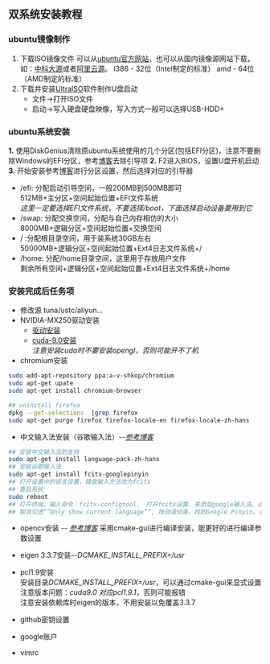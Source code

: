## 双系统安装教程

### ubuntu镜像制作
1. 下载ISO镜像文件
   可以从[ubuntu官方网站](https://ubuntu.com/)，也可以从国内镜像源网站下载，如：[中科大源](http://mirrors.ustc.edu.cn/ubuntu-releases/)或者[阿里云源](http://mirrors.aliyun.com/ubuntu-releases/)。
   i386 - 32位（Intel制定的标准）
   amd  - 64位（AMD制定的标准）
2. 下载并安装[UltraISO](https://cn.ultraiso.net/)软件制作U盘启动
   * 文件->打开ISO文件
   * 启动->写入硬盘硬盘映像，写入方式一般可以选择USB-HDD+

### ubuntu系统安装
**1.** 使用DiskGenius清除原ubuntu系统使用的几个分区(包括EFI分区)，注意不要删除Windows的EFI分区，参考[博客](https://blog.csdn.net/guikunchen/article/details/88077330)去除引导项
**2.** F2进入BIOS，设置U盘开机启动
**3.** 开始安装参考[博客](https://www.cnblogs.com/masbay/p/10844857.html)进行分区设置，然后选择对应的引导器    
   * /efi: 分配启动引导空间，一般200MB到500MB即可    
    512MB+主分区+空间起始位置+EFI文件系统    
    *这里一定要选择EFI文件系统，不要选择/boot，下面选择启动设备要用到它*
   * /swap: 分配交换空间，分配与自己内存相仿的大小    
   8000MB+逻辑分区+空间起始位置+交换空间
   * / :分配根目录空间，用于装系统30GB左右    
   50000MB+逻辑分区+空间起始位置+Ext4日志文件系统+/    
   * /home: 分配/home目录空间，这里用于存放用户文件    
   剩余所有空间+逻辑分区+空间起始位置+Ext4日志文件系统+/home    

### 安装完成后任务项
* 修改源 tuna/ustc/aliyun...
* NVIDIA-MX250驱动安装
  - [驱动安装](https://zhuanlan.zhihu.com/p/105135151?utm_source=qq)
  - [cuda-9.0安装](https://blog.csdn.net/wqwqqwqw1231/article/details/101776245)    
*注意安装cuda时不要安装opengl，否则可能开不了机*
* chromium安装
```bash
sudo add-apt-repository ppa:a-v-shkop/chromium
sudo apt-get upate
sudo apt-get install chromium-browser

## uninstall firefox
dpkg --get-selections  |grep firefox
sudo apt-get purge firefox firefox-locale-en firefox-locale-zh-hans
```
* 中文输入法安装（谷歌输入法）--*[参考博客](https://blog.csdn.net/a1015392344/article/details/99350608)*
```bash
## 安装中文输入法的支持
sudo apt-get install language-pack-zh-hans
## 安装谷歌输入法
sudo apt-get install fcitx-googlepinyin
## 打开设置中的语言设置，键盘输入方法改为fcitx
## 重启系统
sudo reboot
## 打开终端，输入命令：fcitx-configtool， 打开fcitx设置，来添加google输入法。点击 + 号来添加
## 取消勾选“”Only show current language“”, 拖动滚动条，找到Google Pinyin，点击OK，添加完成。
```
* opencv安装 -- *[参考博客](https://blog.csdn.net/echoamor/article/details/83022352)*
  采用cmake-gui进行编译安装，能更好的进行编译参数设置
* eigen 3.3.7安装--*DCMAKE_INSTALL_PREFIX=/usr*
  
* pcl1.9安装    
  安装目录*DCMAKE_INSTALL_PREFIX=/usr*，可以通过cmake-gui来显式设置    
  注意版本问题：*cuda9.0 对应pcl1.9.1*，否则可能报错    
  注意安装依赖库时eigen的版本，不用安装以免覆盖3.3.7

* github密钥设置
* google账户
* vimrc